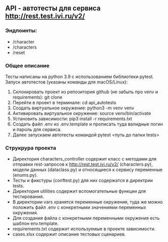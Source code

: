 ## API - автотесты для сервиса  http://rest.test.ivi.ru/v2/ 

### Эндпоинты:

 - /character
 - /characters
 - /reset

### Общее описание 
Тесты написаны на python 3.9 c использованием библиотеки pytest.
Запуск автотестов (указаны команды для macOS/Linux):
1. Склонировать проект из репозитория github (не забыть про venv и requirements): git clone
2. Перейти в проект в терминале: cd api_autotests
3. Создать виртуальное окружение: python3 -m venv venv
4. Активировать виртуальное окружение: source venv/bin/activate
5. Установить зависимости: pip3 install -r requirements.txt
6. Создать файл .env из .env.template и прописать туда валидные логин и пароль для сервиса.
7. Далее запускаем автотесты командой pytest <путь до папки tests>


### Струкрура проекта
- Директория characters_controller содержит класс с методами для отправки rest-запросов к http://rest.test.ivi.ru/v2/ (characters.py), модели данных (dataclass.py) и относящиеся к сервису переменные (enums.py).
- Тесты и фикстуры (conftest.py) для них содержатся в директрии tests.
- Директория utilities содержит вспомогательные функции для тестирования.
- В директории vars хранятся переменные окружения, туда же можно положить файл .env c конкретными значениями переменных окружения.
- Для создания файла с конкретными переменными окружения есть шаблон env.template. 
- requirements.txt содержит используемые в проекте зависимости.
- cases.xlsx содержит описание тестовых сценариев.




